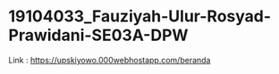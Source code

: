 # 19104033_Fauziyah-Ulur-Rosyad-Prawidani-SE03A-DPW


Link : https://upskiyowo.000webhostapp.com/beranda
